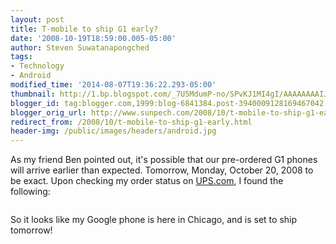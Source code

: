 ```yaml
---
layout: post
title: T-mobile to ship G1 early?
date: '2008-10-19T18:59:00.005-05:00'
author: Steven Suwatanapongched
tags:
- Technology
- Android
modified_time: '2014-08-07T19:36:22.293-05:00'
thumbnail: http://1.bp.blogspot.com/_7U5MdumP-no/SPvKJ1MI4gI/AAAAAAAAIJE/LamGf5KMYTs/s600/tmobile_g1_arrive_early.jpg
blogger_id: tag:blogger.com,1999:blog-6841384.post-3940009128169467042
blogger_orig_url: http://www.sunpech.com/2008/10/t-mobile-to-ship-g1-early.html
redirect_from: /2008/10/t-mobile-to-ship-g1-early.html
header-img: /public/images/headers/android.jpg
---
```


As my friend Ben pointed out, it's possible that our pre-ordered G1 phones will arrive earlier than expected.  Tomorrow, Monday, October 20, 2008 to be exact.  Upon checking my order status on <a href="http://www.ups.com">UPS.com</a>, I found the following:

<img   src="http://1.bp.blogspot.com/_7U5MdumP-no/SPvKJ1MI4gI/AAAAAAAAIJE/LamGf5KMYTs/s400/tmobile_g1_arrive_early.jpg" alt="" border="0" id="BLOGGER_PHOTO_ID_5259019260130812418" />

So it looks like my Google phone is here in Chicago, and is set to ship tomorrow!
